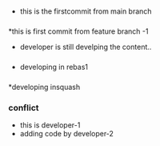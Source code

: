 ###
* this is the firstcommit from main branch
###
*this is first commit from feature branch -1
* developer is still develping the content..
###
* developing in rebas1
###
*developing insquash

### conflict
* this is developer-1
* adding code by developer-2
